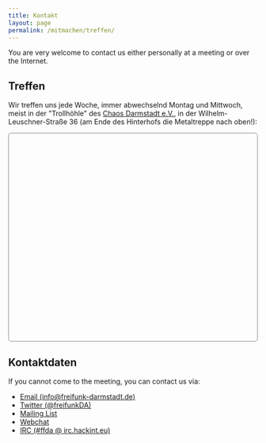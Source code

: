 ```yaml
---
title: Kontakt
layout: page
permalink: /mitmachen/treffen/
---
```


You are very welcome to contact us either personally at a meeting or over the Internet.

Treffen
-------

Wir treffen uns jede Woche, immer abwechselnd Montag und Mittwoch, meist in der "Trollhöhle" des [Chaos Darmstadt e.V.](https://chaos-darmstadt.de/), in der  Wilhelm-Leuschner-Straße 36 (am Ende des Hinterhofs die Metaltreppe nach oben!):

<div id="map" style="height: 30em; border: 1px solid #888888; border-radius:5px; margin: 1em 0;"></div>

Kontaktdaten
------------

If you cannot come to the meeting, you can contact us via:</p>

* [Email (info@freifunk-darmstadt.de)](mailto:info@freifunk-darmstadt.de)
* [Twitter (@freifunkDA)](http://www.twitter.com/freifunkDA)
* [Mailing List](http://lists.freifunk.net/mailman/listinfo/darmstadt-freifunk.net)
* [Webchat](https://kthx.de:9090/?channels=ffda)
* [IRC (#ffda @ irc.hackint.eu)](irc://irc.hackint.eu/ffda)
